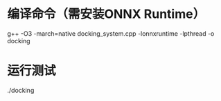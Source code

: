 # 编译命令（需安装ONNX Runtime）
g++ -O3 -march=native docking_system.cpp -lonnxruntime -lpthread -o docking

# 运行测试
./docking
